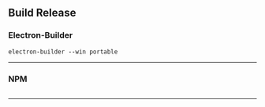 ## Build Release

### Electron-Builder

```
electron-builder --win portable
```

---

### NPM

```

```

---
